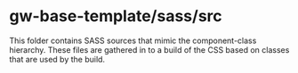 # gw-base-template/sass/src

This folder contains SASS sources that mimic the component-class hierarchy. These files
are gathered in to a build of the CSS based on classes that are used by the build.
